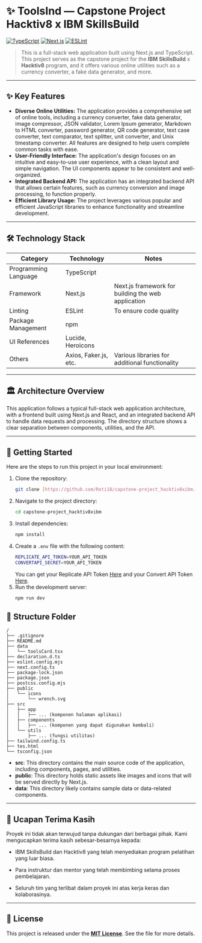 # ✨ ToolsInd — Capstone Project Hacktiv8 x IBM SkillsBuild

[![TypeScript](https://img.shields.io/badge/language-TypeScript-blue.svg)](https://www.typescriptlang.org/)
[![Next.js](https://img.shields.io/badge/framework-Next.js-blue.svg)](https://nextjs.org/)
[![ESLint](https://img.shields.io/badge/framework-tailwind-blue.svg)](https://tailwind.org/)

> This is a full-stack web application built using Next.js and TypeScript. This project serves as the capstone project for the **IBM SkillsBuild** x **Hacktiv8** program, and it offers various online utilities such as a currency converter, a fake data generator, and more.

---

## ✨ Key Features

- **Diverse Online Utilities:** The application provides a comprehensive set of online tools, including a currency converter, fake data generator, image compressor, JSON validator, Lorem Ipsum generator, Markdown to HTML converter, password generator, QR code generator, text case converter, text comparator, text splitter, unit converter, and Unix timestamp converter. All features are designed to help users complete common tasks with ease.
- **User-Friendly Interface:** The application's design focuses on an intuitive and easy-to-use user experience, with a clean layout and simple navigation. The UI components appear to be consistent and well-organized.
- **Integrated Backend API:** The application has an integrated backend API that allows certain features, such as currency conversion and image processing, to function properly.
- **Efficient Library Usage:** The project leverages various popular and efficient JavaScript libraries to enhance functionality and streamline development.

---

## 🛠️ Technology Stack

| Category             | Technology            | Notes                                              |
| -------------------- | --------------------- | -------------------------------------------------- |
| Programming Language | TypeScript            |                                                    |
| Framework            | Next.js               | Next.js framework for building the web application |
| Linting              | ESLint                | To ensure code quality                             |
| Package Management   | npm                   |                                                    |
| UI References        | Lucide, Heroicons     |                                                    |
| Others               | Axios, Faker.js, etc. | Various libraries for additional functionality     |

---

## 🏛️ Architecture Overview

This application follows a typical full-stack web application architecture, with a frontend built using Next.js and React, and an integrated backend API to handle data requests and processing. The directory structure shows a clear separation between components, utilities, and the API.

---

## 🚀 Getting Started

Here are the steps to run this project in your local environment:

1. Clone the repository:
   ```bash
   git clone [https://github.com/Roti18/capstone-project_hacktiv8xibm.git](https://github.com/Roti18/capstone-project_hacktiv8xibm.git)
   ```
2. Navigate to the project directory:
   ```bash
   cd capstone-project_hacktiv8xibm
   ```
3. Install dependencies:
   ```bash
   npm install
   ```
4. Create a `.env` file with the following content:
   ```bash
   REPLICATE_API_TOKEN=YOUR_API_TOKEN
   CONVERTAPI_SECRET=YOUR_API_TOKEN
   ```
   You can get your Replicate API Token [Here](https://replicate.com/account/api-tokens) and your Convert API Token [Here](https://www.convertapi.com/a/authentication).
5. Run the development server:
   ```bash
   npm run dev
   ```

## 📂 Structure Folder

```
/
├── .gitignore
├── README.md
├── data
│   └── toolsCard.tsx
├── declaration.d.ts
├── eslint.config.mjs
├── next.config.ts
├── package-lock.json
├── package.json
├── postcss.config.mjs
├── public
│   └── icons
│       └── wrench.svg
├── src
│   ├── app
│   │   ├── ... (komponen halaman aplikasi)
│   ├── components
│   │   ├── ... (komponen yang dapat digunakan kembali)
│   └── utils
│       ├── ... (fungsi utilitas)
├── tailwind.config.ts
├── tes.html
└── tsconfig.json
```

- **src**: This directory contains the main source code of the application, including components, pages, and utilities.
- **public**: This directory holds static assets like images and icons that will be served directly by Next.js.
- **data**: This directory likely contains sample data or data-related components.

---

## 🙏 Ucapan Terima Kasih

Proyek ini tidak akan terwujud tanpa dukungan dari berbagai pihak. Kami mengucapkan terima kasih sebesar-besarnya kepada:

- IBM SkillsBuild dan Hacktiv8 yang telah menyediakan program pelatihan yang luar biasa.

- Para instruktur dan mentor yang telah membimbing selama proses pembelajaran.

- Seluruh tim yang terlibat dalam proyek ini atas kerja keras dan kolaborasinya.

---

## 📄 License

This project is released under the [**MIT License**](LICENSE). See the file for more details.

